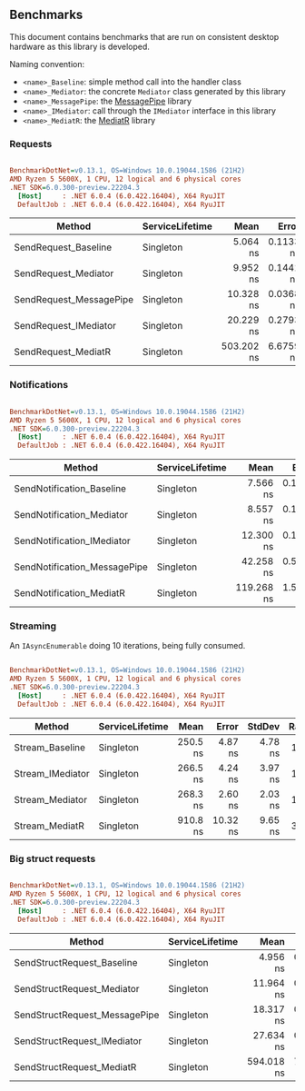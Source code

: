 ## Benchmarks

This document contains benchmarks that are run on consistent desktop hardware as this library is developed.

Naming convention:
* `<name>_Baseline`: simple method call into the handler class
* `<name>_Mediator`: the concrete `Mediator` class generated by this library
* `<name>_MessagePipe`: the [MessagePipe](https://github.com/Cysharp/MessagePipe) library
* `<name>_IMediator`: call through the `IMediator` interface in this library
* `<name>_MediatR`: the [MediatR](https://github.com/jbogard/MediatR) library

### Requests

``` ini

BenchmarkDotNet=v0.13.1, OS=Windows 10.0.19044.1586 (21H2)
AMD Ryzen 5 5600X, 1 CPU, 12 logical and 6 physical cores
.NET SDK=6.0.300-preview.22204.3
  [Host]     : .NET 6.0.4 (6.0.422.16404), X64 RyuJIT
  DefaultJob : .NET 6.0.4 (6.0.422.16404), X64 RyuJIT


```
|                  Method | ServiceLifetime |       Mean |     Error |    StdDev | Ratio | RatioSD | Rank |  Gen 0 | Allocated |
|------------------------ |---------------- |-----------:|----------:|----------:|------:|--------:|-----:|-------:|----------:|
|    SendRequest_Baseline |       Singleton |   5.064 ns | 0.1133 ns | 0.1060 ns |  1.00 |    0.00 |    1 |      - |         - |
|    SendRequest_Mediator |       Singleton |   9.952 ns | 0.1441 ns | 0.1348 ns |  1.97 |    0.05 |    2 |      - |         - |
| SendRequest_MessagePipe |       Singleton |  10.328 ns | 0.0368 ns | 0.0287 ns |  2.03 |    0.05 |    3 |      - |         - |
|   SendRequest_IMediator |       Singleton |  20.229 ns | 0.2793 ns | 0.2613 ns |  4.00 |    0.11 |    4 |      - |         - |
|     SendRequest_MediatR |       Singleton | 503.202 ns | 6.6759 ns | 6.2447 ns | 99.41 |    2.61 |    5 | 0.0792 |   1,328 B |


### Notifications

``` ini

BenchmarkDotNet=v0.13.1, OS=Windows 10.0.19044.1586 (21H2)
AMD Ryzen 5 5600X, 1 CPU, 12 logical and 6 physical cores
.NET SDK=6.0.300-preview.22204.3
  [Host]     : .NET 6.0.4 (6.0.422.16404), X64 RyuJIT
  DefaultJob : .NET 6.0.4 (6.0.422.16404), X64 RyuJIT


```
|                       Method | ServiceLifetime |       Mean |     Error |    StdDev | Ratio | RatioSD | Rank |  Gen 0 | Allocated |
|----------------------------- |---------------- |-----------:|----------:|----------:|------:|--------:|-----:|-------:|----------:|
|    SendNotification_Baseline |       Singleton |   7.566 ns | 0.1193 ns | 0.1116 ns |  1.00 |    0.00 |    1 |      - |         - |
|    SendNotification_Mediator |       Singleton |   8.557 ns | 0.1118 ns | 0.1046 ns |  1.13 |    0.02 |    2 |      - |         - |
|   SendNotification_IMediator |       Singleton |  12.300 ns | 0.1530 ns | 0.1431 ns |  1.63 |    0.03 |    3 |      - |         - |
| SendNotification_MessagePipe |       Singleton |  42.258 ns | 0.5543 ns | 0.5185 ns |  5.59 |    0.09 |    4 | 0.0024 |      40 B |
|     SendNotification_MediatR |       Singleton | 119.268 ns | 1.5950 ns | 1.4920 ns | 15.77 |    0.30 |    5 | 0.0153 |     256 B |


### Streaming

An `IAsyncEnumerable` doing 10 iterations, being fully consumed.

``` ini

BenchmarkDotNet=v0.13.1, OS=Windows 10.0.19044.1586 (21H2)
AMD Ryzen 5 5600X, 1 CPU, 12 logical and 6 physical cores
.NET SDK=6.0.300-preview.22204.3
  [Host]     : .NET 6.0.4 (6.0.422.16404), X64 RyuJIT
  DefaultJob : .NET 6.0.4 (6.0.422.16404), X64 RyuJIT


```
|           Method | ServiceLifetime |     Mean |    Error |  StdDev | Ratio | RatioSD | Rank |  Gen 0 | Allocated |
|----------------- |---------------- |---------:|---------:|--------:|------:|--------:|-----:|-------:|----------:|
|  Stream_Baseline |       Singleton | 250.5 ns |  4.87 ns | 4.78 ns |  1.00 |    0.00 |    1 | 0.0057 |      96 B |
| Stream_IMediator |       Singleton | 266.5 ns |  4.24 ns | 3.97 ns |  1.06 |    0.02 |    2 | 0.0057 |      96 B |
|  Stream_Mediator |       Singleton | 268.3 ns |  2.60 ns | 2.03 ns |  1.07 |    0.02 |    2 | 0.0057 |      96 B |
|   Stream_MediatR |       Singleton | 910.8 ns | 10.32 ns | 9.65 ns |  3.64 |    0.07 |    3 | 0.0372 |     632 B |


### Big struct requests

``` ini

BenchmarkDotNet=v0.13.1, OS=Windows 10.0.19044.1586 (21H2)
AMD Ryzen 5 5600X, 1 CPU, 12 logical and 6 physical cores
.NET SDK=6.0.300-preview.22204.3
  [Host]     : .NET 6.0.4 (6.0.422.16404), X64 RyuJIT
  DefaultJob : .NET 6.0.4 (6.0.422.16404), X64 RyuJIT


```
|                        Method | ServiceLifetime |       Mean |     Error |    StdDev |  Ratio | RatioSD | Rank |  Gen 0 | Allocated |
|------------------------------ |---------------- |-----------:|----------:|----------:|-------:|--------:|-----:|-------:|----------:|
|    SendStructRequest_Baseline |       Singleton |   4.956 ns | 0.0930 ns | 0.0870 ns |   1.00 |    0.00 |    1 |      - |         - |
|    SendStructRequest_Mediator |       Singleton |  11.964 ns | 0.1643 ns | 0.1537 ns |   2.41 |    0.04 |    2 |      - |         - |
| SendStructRequest_MessagePipe |       Singleton |  18.317 ns | 0.2966 ns | 0.2775 ns |   3.70 |    0.07 |    3 |      - |         - |
|   SendStructRequest_IMediator |       Singleton |  27.634 ns | 0.3807 ns | 0.3561 ns |   5.58 |    0.15 |    4 | 0.0052 |      88 B |
|     SendStructRequest_MediatR |       Singleton | 594.018 ns | 7.8648 ns | 7.3568 ns | 119.92 |    3.18 |    5 | 0.0839 |   1,416 B |


